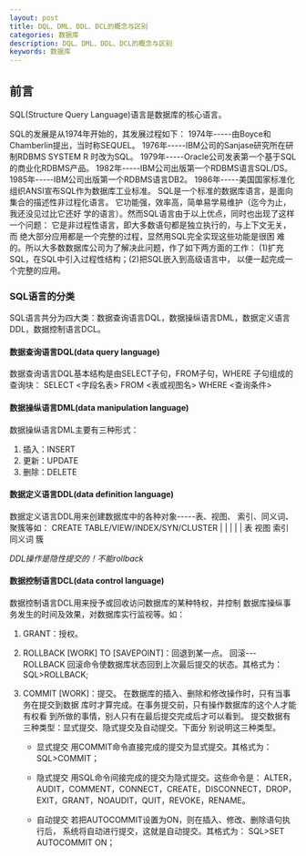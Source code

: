 ```yaml
---
layout: post
title: DQL、DML、DDL、DCL的概念与区别
categories: 数据库
description: DQL、DML、DDL、DCL的概念与区别
keywords: 数据库
---
```


## 前言
SQL(Structure Query Language)语言是数据库的核心语言。

SQL的发展是从1974年开始的，其发展过程如下：
1974年-----由Boyce和Chamberlin提出，当时称SEQUEL。
1976年-----IBM公司的Sanjase研究所在研制RDBMS SYSTEM R
时改为SQL。
1979年-----Oracle公司发表第一个基于SQL的商业化RDBMS产品。
1982年-----IBM公司出版第一个RDBMS语言SQL/DS。
1985年-----IBM公司出版第一个RDBMS语言DB2。
1986年-----美国国家标准化组织ANSI宣布SQL作为数据库工业标准。
SQL是一个标准的数据库语言，是面向集合的描述性非过程化语言。
它功能强，效率高，简单易学易维护（迄今为止，我还没见过比它还好
学的语言）。然而SQL语言由于以上优点，同时也出现了这样一个问题：
它是非过程性语言，即大多数语句都是独立执行的，与上下文无关，而
绝大部分应用都是一个完整的过程，显然用SQL完全实现这些功能是很困
难的。所以大多数数据库公司为了解决此问题，作了如下两方面的工作：
(1)扩充SQL，在SQL中引入过程性结构；(2)把SQL嵌入到高级语言中，
以便一起完成一个完整的应用。


### SQL语言的分类

SQL语言共分为四大类：数据查询语言DQL，数据操纵语言DML，数据定义语言DDL，数据控制语言DCL。

#### 数据查询语言DQL(data query language)

数据查询语言DQL基本结构是由SELECT子句，FROM子句，WHERE
子句组成的查询块：
SELECT <字段名表>
FROM <表或视图名>
WHERE <查询条件>

#### 数据操纵语言DML(data manipulation language)

数据操纵语言DML主要有三种形式：

1. 插入：INSERT
2. 更新：UPDATE
3. 删除：DELETE

#### 数据定义语言DDL(data definition language)

数据定义语言DDL用来创建数据库中的各种对象-----表、视图、
索引、同义词、聚簇等如：
CREATE TABLE/VIEW/INDEX/SYN/CLUSTER
| | | | |
表 视图 索引 同义词 簇

*DDL操作是隐性提交的！不能rollback* 


#### 数据控制语言DCL(data control language)

数据控制语言DCL用来授予或回收访问数据库的某种特权，并控制
数据库操纵事务发生的时间及效果，对数据库实行监视等。如：

1. GRANT：授权。
2. ROLLBACK [WORK] TO [SAVEPOINT]：回退到某一点。
回滚---ROLLBACK
回滚命令使数据库状态回到上次最后提交的状态。其格式为：
SQL>ROLLBACK;
3. COMMIT [WORK]：提交。
在数据库的插入、删除和修改操作时，只有当事务在提交到数据
库时才算完成。在事务提交前，只有操作数据库的这个人才能有权看
到所做的事情，别人只有在最后提交完成后才可以看到。
提交数据有三种类型：显式提交、隐式提交及自动提交。下面分
别说明这三种类型。

	- 显式提交
	用COMMIT命令直接完成的提交为显式提交。其格式为：
	SQL>COMMIT；

	-  隐式提交
	用SQL命令间接完成的提交为隐式提交。这些命令是：
	ALTER，AUDIT，COMMENT，CONNECT，CREATE，DISCONNECT，DROP，
	EXIT，GRANT，NOAUDIT，QUIT，REVOKE，RENAME。

	-  自动提交
	若把AUTOCOMMIT设置为ON，则在插入、修改、删除语句执行后，
	系统将自动进行提交，这就是自动提交。其格式为：
	SQL>SET AUTOCOMMIT ON；


